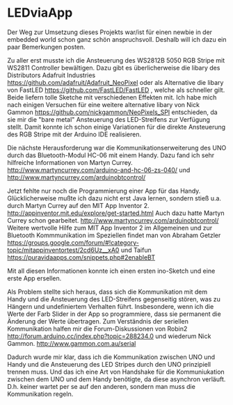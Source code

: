 # LEDviaApp

Der Weg zur Umsetzung dieses Projekts war/ist für einen newbie in der embedded world schon ganz schön anspruchsvoll. Deshalb will ich dazu ein paar Bemerkungen posten.

Zu aller erst musste ich die Ansteuerung des WS2812B 5050 RGB Stripe mit WS2811 Controller bewältigen. Dazu gibt es überlicherweise die libary des Distributors Adafruit Industries https://github.com/adafruit/Adafruit_NeoPixel oder als Alternative die libary von FastLED https://github.com/FastLED/FastLED , welche als schneller gilt. Beide liefern tolle Sketche mit verschiedenen Effekten mit. Ich habe mich nach einigen Versuchen für eine weitere alternative libary von Nick Gammon https://github.com/nickgammon/NeoPixels_SPI entschieden, da sie mir die "bare metal" Ansteuerung des LED-Streifens zur Verfügung stellt. Damit konnte ich schon einige Variationen für die direkte Ansteuerung des RGB Stripe mit der Arduino IDE realisieren.

Die nächste Herausforderung war die Kommunikationserweiterung des UNO durch das Bluetooth-Modul HC-06 mit einem Handy. Dazu fand ich sehr hilfreiche Informationen von Martyn Currey. http://www.martyncurrey.com/arduino-and-hc-06-zs-040/ und http://www.martyncurrey.com/arduinobtcontrol/

Jetzt fehlte nur noch die Programmierung einer App für das Handy. Glücklicherweise mußte ich dazu nicht erst Java lernen, sondern stieß u.a. durch Martyn Currey auf den MIT App Inventor 2. http://appinventor.mit.edu/explore/get-started.html Auch dazu hatte Martyn Currey schon gearbeitet. http://www.martyncurrey.com/arduinobtcontrol/
Weitere wertvolle Hilfe zum MIT App Inventor 2 im Allgemeinen und zur Bluetooth Kommmunikation im Speziellen findet man von Abraham Getzler https://groups.google.com/forum/#!category-topic/mitappinventortest/2cd6Uz__xA0 und Taifun https://puravidaapps.com/snippets.php#2enableBT

Mit all diesen Informationen konnte ich einen ersten ino-Sketch und eine erste App ersellen.

Als Problem stellte sich heraus, dass sich die Kommunikation mit dem Handy und die Ansteuerung des LED-Streifens gegenseitig stören, was zu Hängern und undefiniertem Verhalten führt.
Insbesondere, wenn ich die Werte der Farb Slider in der App so programmiere, dass sie permanent die Änderung der Werte übertragen.
Zum Verständnis der seriellen Kommunikation halfen mir die Forum-Diskussionen von Robin2  http://forum.arduino.cc/index.php?topic=288234.0 und wiederum Nick Gammon. http://www.gammon.com.au/serial

Dadurch wurde mir klar, dass ich die Kommunikation zwischen UNO und Handy und die Ansteuerung des LED Stripes durch den UNO prinzipiell trennen muss.
Und das ich eine Art von Handshake für die Kommuniukation zwischen dem UNO und dem Handy benötigte, da diese asynchron verläuft. D.h. keiner wartet per se auf den anderen, sondern man muss die Kommunikation regeln.
